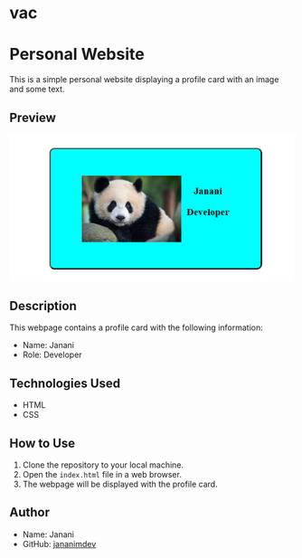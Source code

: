 # vac
# Personal Website

This is a simple personal website displaying a profile card with an image and some text.

## Preview

![output](Screenshot.png)

## Description

This webpage contains a profile card with the following information:
- Name: Janani
- Role: Developer

## Technologies Used

- HTML
- CSS

## How to Use

1. Clone the repository to your local machine.
2. Open the `index.html` file in a web browser.
3. The webpage will be displayed with the profile card.

## Author

- Name: Janani
- GitHub: [jananimdev](https://github.com/Jananimdev/Jananimdev)



